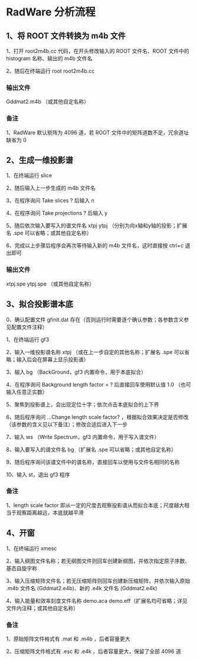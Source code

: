 # RadWare 分析流程

## 1、将 ROOT 文件转换为 m4b 文件

1、打开 root2m4b.cc 代码，在开头修改输入的 ROOT 文件名、ROOT 文件中的 histogram 名称、输出的 m4b 文件名

2、随后在终端运行 root root2m4b.cc

### 输出文件

Gddmat2.m4b （或其他自定名称）

### 备注

1、RadWare 默认矩阵为 4096 道，若 ROOT 文件中的矩阵道数不足，冗余道址缺省为 0

## 2、生成一维投影谱

1、在终端运行 slice

2、随后输入上一步生成的 m4b 文件名

3、在程序询问 Take slices ? 后输入 n

4、在程序询问 Take projections ? 后输入 y

5、随后依次输入要写入的谱文件名 xtpj ytpj （分别为向x轴和y轴的投影；扩展名 .spe 可以省略；或其他自定名称）

6、完成以上步骤后程序会再次等待输入新的 m4b 文件名，这时直接按 ctrl+c 退出即可

### 输出文件

xtpj.spe  ytpj.spe （或其他自定名称）

## 3、拟合投影谱本底

0、确认配置文件 gfinit.dat 存在（否则运行时需要逐个确认参数；各参数含义参见配置文件注释）

1、在终端运行 gf3

2、输入一维投影谱名称 xtpj （或在上一步自定的其他名称；扩展名 .spe 可以省略；输入后会在屏幕上显示投影谱）

3、输入 bg （BackGround，gf3 内置命令，用于本底拟合）

4、在程序询问 Background length factor = ? 后直接回车使用默认值 1.0 （也可输入任意正实数）

5、聚焦到投影谱上，会出现定位十字；依次点击本底拟合的上下界

6、随后程序询问 ...Change length scale factor? ，根据拟合效果决定是否修改（该参数的含义见以下备注）；修改合适后进入下一步

7、输入 ws （Write Spectrum，gf3 内置命令，用于写入谱文件）

8、输入要写入的谱文件名 bg （扩展名 .spe 可以省略；或其他自定名称）

9、随后程序询问该谱文件中的谱名称，直接回车以使用与文件名相同的名称

10、输入 st，退出 gf3 程序

### 备注

1、length scale factor 即从一定的尺度去观察投影谱从而拟合本底；尺度越大相当于观察距离越远，本底就越平滑

## 4、开窗

1、在终端运行 xmesc

2、输入纲图文件名称；若无纲图文件则回车创建新纲图，并依次指定原子序数、基态自旋宇称

3、输入压缩矩阵文件名；若无压缩矩阵则回车创建新压缩矩阵，并依次输入原始 .m4b 文件名 (Gddmat2.e4b)、新的 .e4k 文件名 (Gddmat2.e4k)

4、输入能量和效率刻度文件名称 demo.aca demo.eff（扩展名均可省略；详见文件内注释；或其他自定名称）

### 备注

1、原始矩阵文件格式有 .mat 和 .m4b ，后者容量更大

2、压缩矩阵文件格式有 .esc 和 .e4k ，后者容量更大，保留了全部 4096 道